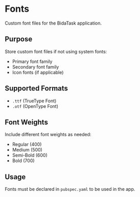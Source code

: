 # Fonts

Custom font files for the BidaTask application.

## Purpose
Store custom font files if not using system fonts:
- Primary font family
- Secondary font family
- Icon fonts (if applicable)

## Supported Formats
- `.ttf` (TrueType Font)
- `.otf` (OpenType Font)

## Font Weights
Include different font weights as needed:
- Regular (400)
- Medium (500)
- Semi-Bold (600)
- Bold (700)

## Usage
Fonts must be declared in `pubspec.yaml` to be used in the app.
